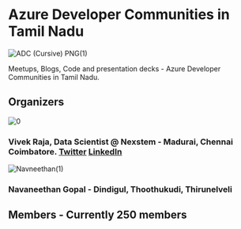 # Azure Developer Communities in Tamil Nadu

![ADC (Cursive) PNG(1)](https://user-images.githubusercontent.com/25385071/115110479-4a485880-9f99-11eb-972c-ce2c91a6b1da.png)

Meetups, Blogs, Code and presentation decks - Azure Developer Communities in Tamil Nadu.

## Organizers

![0](https://user-images.githubusercontent.com/25385071/115110609-ed00d700-9f99-11eb-9ef5-3502b0f549b3.jpg)
### Vivek Raja, Data Scientist @ Nexstem - Madurai, Chennai Coimbatore. [Twitter](https://twitter.com/VivekRaja007) [LinkedIn](https://linkedin.com/in/vivek0712)

![Navneethan(1)](https://user-images.githubusercontent.com/25385071/115110681-39e4ad80-9f9a-11eb-8b72-58fa5b37a297.jpg)
### Navaneethan Gopal - Dindigul, Thoothukudi, Thirunelveli


## Members - Currently 250 members

